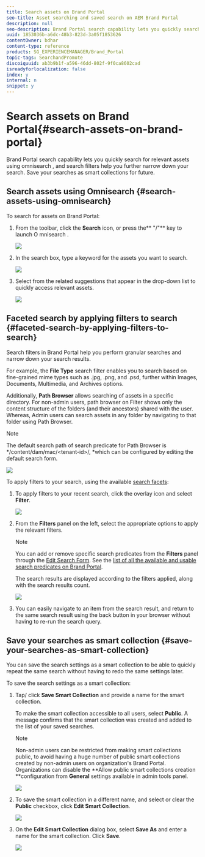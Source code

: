 ```yaml
---
title: Search assets on Brand Portal
seo-title: Asset searching and saved search on AEM Brand Portal
description: null
seo-description: Brand Portal search capability lets you quickly search for relevant assets using omnisearch, and search filters help you further narrow down your search. Save your searches as smart collections for future.
uuid: 1853036b-a6dc-48b3-823d-3a05f1853626
contentOwner: bdhar
content-type: reference
products: SG_EXPERIENCEMANAGER/Brand_Portal
topic-tags: SearchandPromote
discoiquuid: ab3b9b1f-a596-46dd-802f-9f0ca8602cad
isreadyforlocalization: false
index: y
internal: n
snippet: y
---
```


# Search assets on Brand Portal{#search-assets-on-brand-portal}

Brand Portal search capability lets you quickly search for relevant assets using  omnisearch , and search filters help you further narrow down your search. Save your searches as smart collections for future.

## Search assets using Omnisearch {#search-assets-using-omnisearch}

To search for assets on Brand Portal:

1. From the toolbar, click the **Search** icon, or press the** "/"** key to launch O  mnisearch .

   ![](assets/omnisearchicon-1.PNG)

1. In the search box, type a keyword for the assets you want to search. 

   ![](assets/omnisearch.png)

1. Select from the related suggestions that appear in the drop-down list to quickly access relevant assets.

   ![](assets/assets-search-result.PNG)

## Faceted search by applying filters to search {#faceted-search-by-applying-filters-to-search}

Search filters in Brand Portal help you perform granular searches and narrow down your search results.

For example, the **File Type** search filter enables you to search based on fine-grained mime types such as .jpg, .png, and .psd, further within Images, Documents, Multimedia, and Archives options.

Additionally, **Path Browser** allows searching of assets in a specific directory. For non-admin users, path browser on Filter shows only the content structure of the folders (and their ancestors) shared with the user. Whereas, Admin users can search assets in any folder by navigating to that folder using Path Browser.

>[!NOTE]
>
>The default search path of search predicate for Path Browser is */content/dam/mac/&lt;tenant-id&gt;/, *which can be configured by editing the default search form.

![](assets/File-type-Search.png)

To apply filters to your search, using the available [search facets](../using/brand-portal-search-facets.md):

1. To apply filters to your recent search, click the overlay icon and select **Filter**.

   ![](assets/SelectorRail.png)

1. From the **Filters** panel on the left, select the appropriate options to apply the relevant filters.

   >[!NOTE]
   >
   >You can add or remove specific search predicates from the **Filters** panel through the [Edit Search Form](/using/brand-portal-search-facets.html?cq_ck=1507546531810#AddingaPredicate). See the [list of all the available and usable search predicates on Brand Portal](/using/brand-portal-search-facets.html?cq_ck=1507546531810#Listofsearchpredicates).

   The search results are displayed according to the filters applied, along with the search results count.

   ![](assets/Omnisearch-with-Filters.png)

1. You can easily navigate to an item from the search result, and return to the same search result using the back button in your browser without having to re-run the search query.

## Save your searches as smart collection {#save-your-searches-as-smart-collection}

You can save the search settings as a smart collection to be able to quickly repeat the same search without having to redo the same settings later.

To save the search settings as a smart collection:

1. Tap/ click **Save Smart Collection** and provide a name for the smart collection.

   To make the smart collection accessible to all users, select **Public**. A message confirms that the smart collection was created and added to the list of your saved searches.

   >[!NOTE]
   >
   >Non-admin users can be restricted from making smart collections public, to avoid having a huge number of public smart collections created by non-admin users on organization's Brand Portal. Organizations can disable the **Allow public smart collections creation **configuration from **General** settings available in admin tools panel.

   ![](assets/save_smartcollectionui.PNG)

1. To save the smart collection in a different name, and select or clear the **Public** checkbox, click **Edit Smart Collection**.

   ![](assets/edit_smartcollection.PNG)

1. On the **Edit Smart Collection** dialog box, select **Save As** and enter a name for the smart collection. Click **Save**.

   ![](assets/saveas_smartsearch.PNG)

